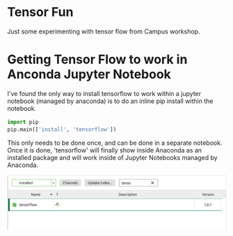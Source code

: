 # Tensor Fun
Just some experimenting with tensor flow from Campus workshop.

# Getting Tensor Flow to work in Anconda Jupyter Notebook
I've found the only way to install tensorflow to work within a jupyter notebook (managed by anaconda) is to do an inline pip install within the notebook.

```python
import pip
pip.main(['install', 'tensorflow'])
```

This only needs to be done once, and can be done in a separate notebook.
Once it is done, 'tensorflow' will finally show inside Anaconda as an installed package and will work inside of Jupyter Notebooks managed by Anaconda.

![Image of installed tensorflow in Anaconda](tensor_in_anaconda.png)
